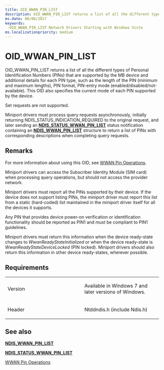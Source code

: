 ```yaml
---
title: OID_WWAN_PIN_LIST
description: OID_WWAN_PIN_LIST returns a list of all the different types of Personal Identification Numbers (PINs) that are supported by the MB device and additional details for each PIN type, such as the length of the PIN (minimum and maximum lengths), PIN format, PIN-entry mode (enabled/disabled/not-available). This OID also specifies the current mode of each PIN supported by the device. Set requests are not supported. Miniport drivers must process query requests asynchronously, initially returning NDIS_STATUS_INDICATION_REQUIRED to the original request, and later sending an NDIS_STATUS_WWAN_PIN_LIST status notification containing an NDIS_WWAN_PIN_LIST structure to return a list of PINs with corresponding descriptions when completing query requests.
ms.date: 08/08/2017
keywords: 
 -OID_WWAN_PIN_LIST Network Drivers Starting with Windows Vista
ms.localizationpriority: medium
---
```


# OID\_WWAN\_PIN\_LIST


OID\_WWAN\_PIN\_LIST returns a list of all the different types of Personal Identification Numbers (PINs) that are supported by the MB device and additional details for each PIN type, such as the length of the PIN (minimum and maximum lengths), PIN format, PIN-entry mode (enabled/disabled/not-available). This OID also specifies the current mode of each PIN supported by the device.

Set requests are not supported.

Miniport drivers must process query requests asynchronously, initially returning NDIS\_STATUS\_INDICATION\_REQUIRED to the original request, and later sending an [**NDIS\_STATUS\_WWAN\_PIN\_LIST**](ndis-status-wwan-pin-list.md) status notification containing an [**NDIS\_WWAN\_PIN\_LIST**](/windows-hardware/drivers/ddi/ndiswwan/ns-ndiswwan-_ndis_wwan_pin_list) structure to return a list of PINs with corresponding descriptions when completing query requests.

## Remarks

For more information about using this OID, see [WWAN Pin Operations](./mb-pin-operations.md).

Miniport drivers can access the Subscriber Identity Module (SIM card) when processing query operations, but should not access the provider network.

Miniport drivers must report all the PINs supported by their device. If the device does not support listing PINs, the miniport driver must report this list from a static (hard-coded) list maintained in the miniport driver itself for all the devices it supports.

Any PIN that provides device power-on verification or identification functionality should be reported as PIN1 and must be compliant to PIN1 guidelines.

Miniport drivers must return this information when the device ready-state changes to *WwanReadyStateInitialized* or when the device ready-state is *WwanReadyStateDeviceLocked* (PIN locked). Miniport drivers should also return this information in other device ready-states, wherever possible.

## Requirements

<table>
<colgroup>
<col width="50%" />
<col width="50%" />
</colgroup>
<tbody>
<tr class="odd">
<td><p>Version</p></td>
<td><p>Available in Windows 7 and later versions of Windows.</p></td>
</tr>
<tr class="even">
<td><p>Header</p></td>
<td>Ntddndis.h (include Ndis.h)</td>
</tr>
</tbody>
</table>

## See also


[**NDIS\_WWAN\_PIN\_LIST**](/windows-hardware/drivers/ddi/ndiswwan/ns-ndiswwan-_ndis_wwan_pin_list)

[**NDIS\_STATUS\_WWAN\_PIN\_LIST**](ndis-status-wwan-pin-list.md)

[WWAN Pin Operations](./mb-pin-operations.md)

 

